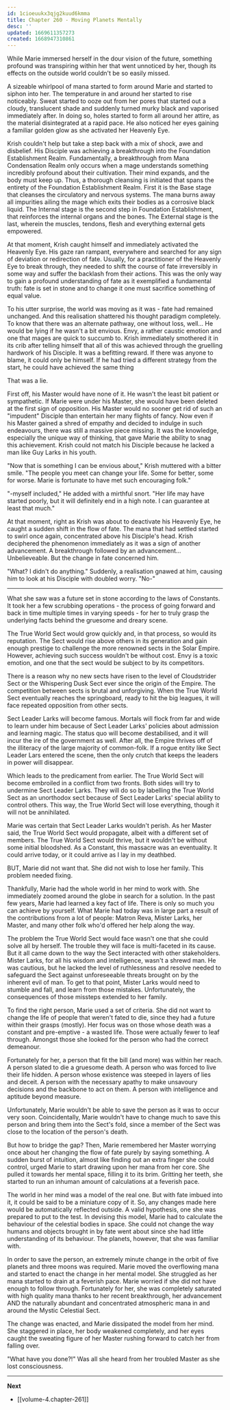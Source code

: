 ```yaml
---
id: 1cioeuukx3qjg2kuud6kmma
title: Chapter 260 - Moving Planets Mentally
desc: ''
updated: 1669611357273
created: 1668947310861
---
```


While Marie immersed herself in the dour vision of the future, something profound was transpiring within her that went unnoticed by her, though its effects on the outside world couldn't be so easily missed.

A sizeable whirlpool of mana started to form around Marie and started to siphon into her. The temperature in and around her started to rise noticeably. Sweat started to ooze out from her pores that started out a cloudy, translucent shade and suddenly turned murky black and vaporised immediately after. In doing so, holes started to form all around her attire, as the material disintegrated at a rapid pace. He also noticed her eyes gaining a familiar golden glow as she activated her Heavenly Eye.

Krish couldn't help but take a step back with a mix of shock, awe and disbelief. His Disciple was achieving a breakthrough into the Foundation Establishment Realm. Fundamentally, a breakthrough from Mana Condensation Realm only occurs when a mage understands something incredibly profound about their cultivation. Their mind expands, and the body must keep up. Thus, a thorough cleansing is initiated that spans the entirety of the Foundation Establishment Realm. First it is the Base stage that cleanses the circulatory and nervous systems. The mana burns away all impurities ailing the mage which exits their bodies as a corrosive black liquid. The Internal stage is the second step in Foundation Establishment, that reinforces the internal organs and the bones. The External stage is the last, wherein the muscles, tendons, flesh and everything external gets empowered.

At that moment, Krish caught himself and immediately activated the Heavenly Eye. His gaze ran rampant, everywhere and searched for any sign of deviation or redirection of fate. Usually, for a practitioner of the Heavenly Eye to break through, they needed to shift the course of fate irreversibly in some way and suffer the backlash from their actions. This was the only way to gain a profound understanding of fate as it exemplified a fundamental truth: fate is set in stone and to change it one must sacrifice something of equal value.

To his utter surprise, the world was moving as it was - fate had remained unchanged. And this realisation shattered his thought paradigm completely. To know that there was an alternate pathway, one without loss, well... He would be lying if he wasn't a bit envious. Envy, a rather caustic emotion and one that mages are quick to succumb to. Krish immediately smothered it in its crib after telling himself that all of this was achieved through the gruelling hardwork of his Disciple. It was a befitting reward. If there was anyone to blame, it could only be himself. If he had tried a different strategy from the start, he could have achieved the same thing

That was a lie.

First off, his Master would have none of it. He wasn't the least bit patient or sympathetic. If Marie were under his Master, she would have been deleted at the first sign of opposition. His Master would no sooner get rid of such an "impudent" Disciple than entertain her many flights of fancy. Now even if his Master gained a shred of empathy and decided to indulge in such endeavours, there was still a massive piece missing. It was the knowledge, especially the unique way of thinking, that gave Marie the ability to snag this achievement. Krish could not match his Disciple because he lacked a man like Guy Larks in his youth.

"Now that is something I can be envious about," Krish muttered with a bitter smile. "The people you meet can change your life. Some for better, some for worse. Marie is fortunate to have met such encouraging folk." 

"-myself included," He added with a mirthful snort. "Her life may have started poorly, but it will definitely end in a high note. I can guarantee at least that much."

At that moment, right as Krish was about to deactivate his Heavenly Eye, he caught a sudden shift in the flow of fate. The mana that had settled started to swirl once again, concentrated above his Disciple's head. Krish deciphered the phenomenon immediately as it was a sign of another advancement. A breakthrough followed by an advancement... Unbelieveable. But the change in fate concerned him.

"What? I didn't do anything." Suddenly, a realisation gnawed at him, causing him to look at his Disciple with doubled worry. "No-"

____

What she saw was a future set in stone according to the laws of Constants. It took her a few scrubbing operations - the process of going forward and back in time multiple times in varying speeds - for her to truly grasp the underlying facts behind the gruesome and dreary scene.

The True World Sect would grow quickly and, in that process, so would its reputation. The Sect would rise above others in its generation and gain enough prestige to challenge the more renowned sects in the Solar Empire. However, achieving such success wouldn't be without cost. Envy is a toxic emotion, and one that the sect would be subject to by its competitors.

There is a reason why no new sects have risen to the level of Cloudstrider Sect or the Whispering Dusk Sect ever since the origin of the Empire. The competition between sects is brutal and unforgiving. When the True World Sect eventually reaches the springboard, ready to hit the big leagues, it will face repeated opposition from other sects.

Sect Leader Larks will become famous. Mortals will flock from far and wide to learn under him because of Sect Leader Larks' policies about admission and learning magic. The status quo will become destabilised, and it will incur the ire of the government as well. After all, the Empire thrives off of the illiteracy of the large majority of common-folk. If a rogue entity like Sect Leader Lars entered the scene, then the only crutch that keeps the leaders in power will disappear.

Which leads to the predicament from earlier. The True World Sect will become embroiled in a conflict from two fronts. Both sides will try to undermine Sect Leader Larks. They will do so by labelling the True World Sect as an unorthodox sect because of Sect Leader Larks' special ability to control others. This way, the True World Sect will lose everything, though it will not be annihilated.

Marie was certain that Sect Leader Larks wouldn't perish. As her Master said, the True World Sect would propagate, albeit with a different set of members. The True World Sect would thrive, but it wouldn't be without some initial bloodshed. As a Constant, this massacre was an eventuality. It could arrive today, or it could arrive as I lay in my deathbed.

BUT, Marie did not want that. She did not wish to lose her family. This problem needed fixing.

Thankfully, Marie had the whole world in her mind to work with. She immediately zoomed around the globe in search for a solution. In the past few years, Marie had learned a key fact of life. There is only so much you can achieve by yourself. What Marie had today was in large part a result of the contributions from a lot of people: Matron Reva, Mister Larks, her Master, and many other folk who'd offered her help along the way.

The problem the True World Sect would face wasn't one that she could solve all by herself. The trouble they will face is multi-faceted in its cause. But it all came down to the way the Sect interacted with other stakeholders. Mister Larks, for all his wisdom and intelligence, wasn't a shrewd man. He was cautious, but he lacked the level of ruthlessness and resolve needed to safeguard the Sect against unforeseeable threats brought on by the inherent evil of man. To get to that point, Mister Larks would need to stumble and fall, and learn from those mistakes. Unfortunately, the consequences of those missteps extended to her family.

To find the right person, Marie used a set of criteria. She did not want to change the life of people that weren't fated to die, since they had a future within their grasps (mostly). Her focus was on those whose death was a constant and pre-emptive - a wasted life. Those were actually fewer to leaf through. Amongst those she looked for the person who had the correct demeanour.

Fortunately for her, a person that fit the bill (and more) was within her reach. A person slated to die a gruesome death. A person who was forced to live their life hidden. A person whose existence was steeped in layers of lies and deceit. A person with the necessary apathy to make unsavoury decisions and the backbone to act on them. A person with intelligence and aptitude beyond measure.

Unfortunately, Marie wouldn't be able to save the person as it was to occur very soon. Coincidentally, Marie wouldn't have to change much to save this person and bring them into the Sect's fold, since a member of the Sect was close to the location of the person's death.

But how to bridge the gap? Then, Marie remembered her Master worrying once about her changing the flow of fate purely by saying something. A sudden burst of intuition, almost like finding out an extra finger she could control, urged Marie to start drawing upon her mana from her core. She pulled it towards her mental space, filling it to its brim. Gritting her teeth, she started to run an inhuman amount of calculations at a feverish pace.

The world in her mind was a model of the real one. But with fate imbued into it, it could be said to be a miniature copy of it. So, any changes made here would be automatically reflected outside. A valid hypothesis, one she was prepared to put to the test. In devising this model, Marie had to calculate the behaviour of the celestial bodies in space. She could not change the way humans and objects brought in by fate went about since she had little understanding of its behaviour. The planets, however, that she was familiar with.

In order to save the person, an extremely minute change in the orbit of five planets and three moons was required. Marie moved the overflowing mana and started to enact the change in her mental model. She struggled as her mana started to drain at a feverish pace. Marie worried if she did not have enough to follow through. Fortunately for her, she was completely saturated with high quality mana thanks to her recent breakthrough, her advancement AND the naturally abundant and concentrated atmospheric mana in and around the Mystic Celestial Sect.

The change was enacted, and Marie dissipated the model from her mind. She staggered in place, her body weakened completely, and her eyes caught the sweating figure of her Master rushing forward to catch her from falling over.

"What have you done?!" Was all she heard from her troubled Master as she lost consciousness.

____

**Next**
* [[volume-4.chapter-261]]
